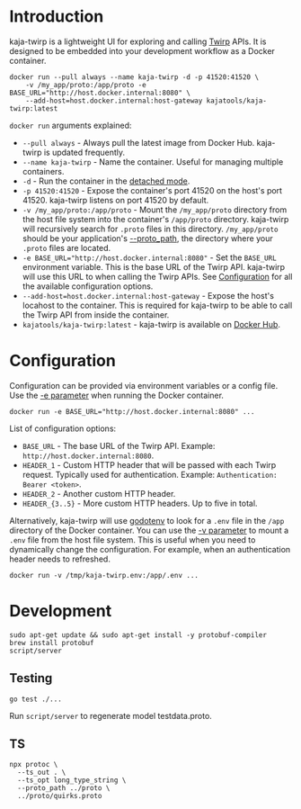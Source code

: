 # Introduction

kaja-twirp is a lightweight UI for exploring and calling [Twirp](https://github.com/twitchtv/twirp) APIs. It is designed to be embedded into your
development workflow as a Docker container.

```
docker run --pull always --name kaja-twirp -d -p 41520:41520 \
    -v /my_app/proto:/app/proto -e BASE_URL="http://host.docker.internal:8080" \
    --add-host=host.docker.internal:host-gateway kajatools/kaja-twirp:latest
```

`docker run` arguments explained:

* `--pull always` - Always pull the latest image from Docker Hub. kaja-twirp is updated frequently.
* `--name kaja-twirp` - Name the container. Useful for managing multiple containers.
* `-d` - Run the container in the [detached mode](https://docs.docker.com/engine/reference/run/#detached--d).
* `-p 41520:41520` - Expose the container's port 41520 on the host's port 41520. kaja-twirp listens on port 41520 by default.
* `-v /my_app/proto:/app/proto` - Mount the `/my_app/proto` directory from the host file system into the container's `/app/proto` directory. kaja-twirp will recursively search for `.proto` files in this directory. `/my_app/proto` should be your application's [--proto_path](https://protobuf.dev/reference/cpp/api-docs/google.protobuf.compiler.command_line_interface/), the directory where your `.proto` files are located.
* `-e BASE_URL="http://host.docker.internal:8080"` - Set the `BASE_URL` environment variable. This is the base URL of the Twirp API. kaja-twirp will use this URL to when calling the Twirp APIs. See [Configuration](#configuration) for all the available configuration options.
* `--add-host=host.docker.internal:host-gateway` - Expose the host's locahost to the container. This is required for kaja-twirp to be able to call the Twirp API from inside the container.
* `kajatools/kaja-twirp:latest` - kaja-twirp is available on [Docker Hub](https://hub.docker.com/r/kajatools/kaja-twirp).

# Configuration

Configuration can be provided via environment variables or a config file. Use the [-e parameter](https://docs.docker.com/engine/reference/commandline/run/#env) when running the Docker container.

```
docker run -e BASE_URL="http://host.docker.internal:8080" ...
```

List of configuration options:

* `BASE_URL` - The base URL of the Twirp API. Example: `http://host.docker.internal:8080`.
* `HEADER_1` - Custom HTTP header that will be passed with each Twirp request. Typically used for authentication. Example: `Authentication: Bearer <token>`.
* `HEADER_2` - Another custom HTTP header.
* `HEADER_{3..5}` - More custom HTTP headers. Up to five in total.

Alternatively, kaja-twirp will use [godotenv](https://github.com/joho/godotenv) to look for a `.env` file in the `/app` directory of the Docker container. You can use the [-v parameter](https://docs.docker.com/engine/reference/commandline/run/#volume) to mount a `.env` file from the host file system. This is useful when
you need to dynamically change the configuration. For example, when an authentication header needs to refreshed.

```
docker run -v /tmp/kaja-twirp.env:/app/.env ...
```

# Development

```
sudo apt-get update && sudo apt-get install -y protobuf-compiler
brew install protobuf
script/server
```

## Testing

```
go test ./...
```

Run `script/server` to regenerate model testdata.proto.


## TS

```
npx protoc \
  --ts_out . \       
  --ts_opt long_type_string \
  --proto_path ../proto \
  ../proto/quirks.proto
```